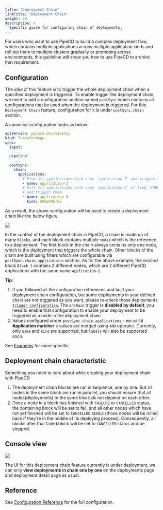 ```yaml
---
title: "Deployment Chain"
linkTitle: "Deployment Chain"
weight: 99
description: >
  Specific guide for configuring chain of deployments.
---
```


For users who want to use PipeCD to build a complex deployment flow, which contains multiple applications across multiple application kinds and roll out them to multiple clusters gradually or promoting across environments, this guideline will show you how to use PipeCD to archive that requirement.

## Configuration

The idea of this feature is to trigger the whole deployment chain when a specified deployment is triggered. To enable trigger the deployment chain, we need to add a configuration section named `postSync` which contains all configurations that be used when the deployment is triggered. For this `Deployment Chain` feature, configuration for it is under `postSync.chain` section.

A canonical configuration looks as below:

```yaml
apiVersion: pipecd.dev/v1beta1
kind: TerraformApp
spec:
  input:
    ...
  pipeline:
    ...
  postSync:
    chain:
      applications:
        # Find all applications with name `application-2` and trigger them.
        - name: application-2
        # Fill all applications with name `application-3` of kind `KUBERNETES`
        # and trigger them.
        - name: application-3
          kind: KUBERNETES
```

As a result, the above configuration will be used to create a deployment chain like the below figure

![](/images/deployment-chain-figure.png)

In the context of the deployment chain in PipeCD, a chain is made up of many `blocks`, and each block contains multiple `nodes` which is the reference to a deployment. The first block in the chain always contains only one node, which is the deployment that triggers the whole chain. Other blocks of the chain are built using filters which are configurable via `postSync.chain.applications` section. As for the above example, the second block `Block 2` contains 2 different nodes, which are 2 different PipeCD applications with the same name `application-2`.

__Tip__:

1. If you followed all the configuration references and built your deployment chain configuration, but some deployments in your defined chain are not triggered as you want, please re-check those deployments [`trigger configuration`](/docs/user-guide/triggering-a-deployment/#trigger-configuration). The `onChain` trigger is __disabled by default__; you need to enable that configuration to enable your deployment to be triggered as a node in the deployment chain.
2. Values configured under `postSync.chain.applications` - we call it __Application matcher__'s values are merged using `AND` operator. Currently, only `name` and `kind` are supported, but `labels` will also be supported soon.

See [Examples](/docs/examples/#deployment-chain) for more specific.

## Deployment chain characteristic

Something you need to care about while creating your deployment chain with PipeCD

1. The deployment chain blocks are run in sequence, one by one. But all nodes in the same block are run in parallel, you should ensure that all nodes(deployments) in the same block do not depend on each other.
2. Once a node in a block has finished with `FAILURE` or `CANCELLED` status, the containing block will be set to fail, and all other nodes which have not yet finished will be set to `CANCELLED` status (those nodes will be rolled back if they're in the middle of its deploying process). Consequently, all blocks after that failed block will be set to `CANCELLED` status and be stopped.

## Console view

![](/images/deployment-chain-console.png)

The UI for this deployment chain feature currently is under deployment, we can only __view deployments in chain one by one__ on the deployments page and deployment detail page as usual.

## Reference

See [Configuration Reference](/docs/user-guide/configuration-reference/#postsync) for the full configuration.
